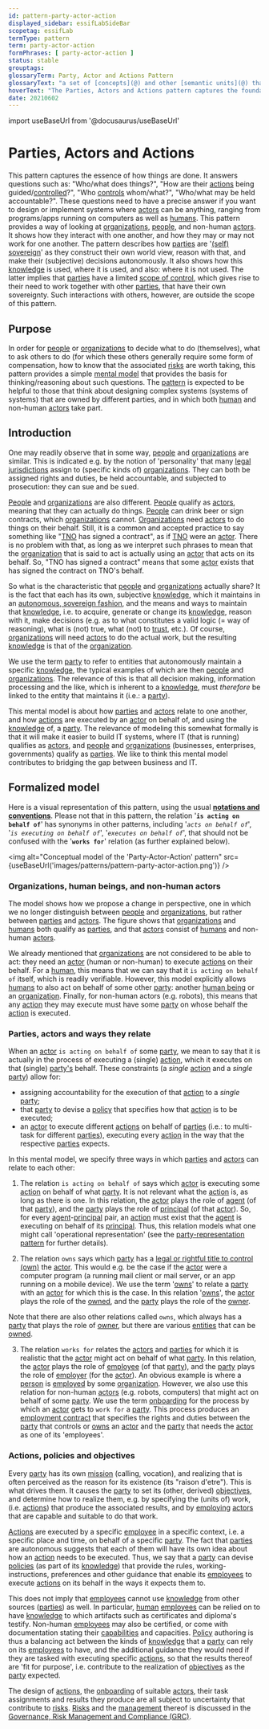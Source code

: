 ```yaml
---
id: pattern-party-actor-action
displayed_sidebar: essifLabSideBar
scopetag: essifLab
termType: pattern
term: party-actor-action
formPhrases: [ party-actor-action ]
status: stable
grouptags: 
glossaryTerm: Party, Actor and Actions Pattern
glossaryText: "a set of [concepts](@) and other [semantic units](@) that can be used to explain how things get done. It answers questions such as: 'Who/what does things?', 'How are their actions being guided/controlled?', 'Who controls whom/what?', 'Who/what may be held accountable?'."
hoverText: "The Parties, Actors and Actions pattern captures the foundational concepts and relations that we need for thinking about how things get done. It answers questions such as: 'Who/what does things?', 'How are their actions being guided/controlled?', 'Who controls whom/what?', 'Who/what may be held accountable?'."
date: 20210602
---
```


import useBaseUrl from '@docusaurus/useBaseUrl'

# Parties, Actors and Actions

This pattern captures the essence of how things are done. It answers questions such as: "Who/what does things?", "How are their [actions](@) being guided/[controlled](controller@)?", "Who [controls](controller@) whom/what?", "Who/what may be held accountable?". These questions need to have a precise answer if you want to design or implement systems where [actors](@) can be anything, ranging from programs/apps running on computers as well as [humans](human-being@). This pattern provides a way of looking at [organizations](@), [people](human-being@), and non-human [actors](@). It shows how they interact with one another, and how they may or may not work for one another. The pattern describes how [parties](@) are '[(self) sovereign](self-sovereignty@)' as they construct their own world view, reason with that, and make their (subjective) decisions autonomously. It also shows how this [knowledge](@) is used, where it is used, and also: where it is not used. The latter implies that [parties](@) have a limited [scope of control](@), which gives rise to their need to work together with other [parties](@), that have their own sovereignty. Such interactions with others, however, are outside the scope of this pattern.

## Purpose

In order for [people](human-being@) or [organizations](@) to decide what to do (themselves), what to ask others to do (for which these others generally require some form of compensation, how to know that the associated [risks](@) are worth taking, this pattern provides a simple [mental model](pattern@) that provides the basis for thinking/reasoning about such questions. The [pattern](@) is expected to be helpful to those that think about designing complex systems (systems of systems) that are owned by different parties, and in which both [human](human-being@) and non-human [actors](@) take part.

## Introduction

One may readily observe that in some way, [people](human-being@) and [organizations](@) are similar. This is indicated e.g. by the notion of 'personality' that many [legal jurisdictions](legal-jurisdiction@) assign to (specific kinds of) [organizations](@). They can both be assigned rights and duties, be held accountable, and subjected to prosecution: they can sue and be sued.

[People](human-being@) and [organizations](@) are also different. [People](human-being@) qualify as [actors](@), meaning that they can actually do things. [People](human-being@) can drink beer or sign contracts, which [organizations](@) cannot. [Organizations](@) need [actors](@) to do things on their behalf. Still, it is a common and accepted practice to say something like "[TNO](https://www.tno.nl/en/) has signed a contract", as if [TNO](https://www.tno.nl/en/) were an [actor](@). There is no problem with that, as long as we interpret such phrases to mean that the [organization](@) that is said to act is actually using an [actor](@) that acts on its behalf. So, "TNO has signed a contract" means that some [actor](@) exists that has signed the contract on TNO's behalf.

So what is the characteristic that [people](human-being@) and [organizations](@) actually share? It is the fact that each has its own, subjective [knowledge](@), which it maintains in an [autonomous, sovereign fashion](self-sovereignty@), and the  means and ways to maintain that [knowledge](@), i.e. to acquire, generate or change its [knowledge](@), reason with it, make decisions (e.g. as to what constitutes a valid logic (= way of reasoning), what is (not) true, what (not) to [trust](@), etc.). Of course, [organizations](@) will need [actors](@) to do the actual work, but the resulting [knowledge](@) is that of the [organization](@).

We use the term [party](@) to refer to entities that autonomously maintain a specific [knowledge](@), the typical examples of which are then [people](human-being@) and [organizations](@). The relevance of this is that all decision making, information processing and the like, which is inherent to a [knowledge](@), must *therefore* be linked to the entity that maintains it (i.e.: a [party](@)).

This mental model is about how [parties](@) and [actors](@) relate to one another, and how [actions](@) are executed by an [actor](@) on behalf of, and using the [knowledge](@) of, a [party](@). The relevance of modeling this somewhat formally is that it will make it easier to build IT systems, where IT (that is running) qualifies as [actors](@), and [people](human-being@) and [organizations](@) (businesses, enterprises, governments) qualify as [parties](@). We like to think this mental model contributes to bridging the gap between business and IT.

## Formalized model

Here is a visual representation of this pattern, using the usual **[notations and conventions](../notations-and-conventions#pattern-diagram-notations)**. Please not that in this pattern, the relation '**`is acting on behalf of`**' has synonyms in other patterns, including '*`acts on behalf of`*', '*`is executing on behalf of`*', '*`executes on behalf of`*', that should not be confused with the '**`works for`**' relation (as further explained below).

<img
 alt="Conceptual model of the 'Party-Actor-Action' pattern"
 src={useBaseUrl('images/patterns/pattern-party-actor-action.png')}
/>

### Organizations, human beings, and non-human actors

The model shows how we propose a change in perspective, one in which we no longer distinguish between [people](human-being@) and [organizations](@), but rather between [parties](@) and [actors](@). The figure shows that [organizations](@) and [humans](human-being@) both qualify as [parties](@), and that [actors](@) consist of [humans](human-being@) and non-human [actors](@).

We already mentioned that [organizations](@) are not considered to be able to act: they need an [actor](@) (human or non-human) to execute [actions](@) on their behalf. For a [human](human-being@), this means that we can say that it `is acting on behalf of` itself, which is readily verifiable. However, this model explicitly allows [humans](human-being@) to also act on behalf of some other [party](@): another [human being](@) or an [organization](@). Finally, for non-human actors (e.g. robots), this means that any [action](@) they may execute must have some [party](@) on whose behalf the [action](@) is executed.

### Parties, actors and ways they relate

When an [actor](@) `is acting on behalf of` some [party](@), we mean to say that it is actually in the process of executing a (single) [action](@), which it executes on that (single) [party's](@) behalf. These constraints (a *single* [action](@) and a *single* [party](@)) allow for:
- assigning accountability for the execution of that [action](@) to a *single* [party](@);
- that [party](@) to devise a [policy](@) that specifies how that [action](@) is to be executed;
- an [actor](@) to execute different [actions](@) on behalf of [parties](@) (i.e.: to multi-task for different [parties](@)), executing every [action](@) in the way that the respective [parties](@) expects.

In this mental model, we specify three ways in which [parties](@) and [actors](@) can relate to each other:

1. The relation `is acting on behalf of` says which [actor](@) is executing some [action](@) on behalf of what [party](@). It is not relevant what the [action](@) is, as long as there is one. In this relation, the [actor](@) plays the role of [agent](@) (of that [party](@)), and the [party](@) plays the role of [principal](@) (of that [actor](@)). So, for every [agent](@)-[principal](@) pair, an [action](@) must exist that the [agent](@) is executing on behalf of its [principal](@). Thus, this relation models what one might call 'operational representation' (see the [party-representation pattern](pattern-party-representation@) for further details).

2. The relation `owns` says which [party](@) has a [legal or rightful title to control (own)](owner@) the [actor](@). This would e.g. be the case if the [actor](@) were a computer program (a running mail client or mail server, or an app running on a mobile device). We use the term '[owns](@)' to relate a [party](@) with an [actor](@) for which this is the case. In this relation '[owns](@)', the [actor](@) plays the role of the [owned](@), and the [party](@) plays the role of the [owner](@).

  Note that there are also other relations called `owns`, which always has a [party](@) that plays the role of [owner](@), but there are various [entities](@) that can be [owned](@).

3. The relation `works for` relates the [actors](@) and [parties](@) for which it is realistic that the [actor](@) might act on behalf of what [party](@). In this relation, the [actor](@) plays the role of [employee](@) (of that [party](@)), and the [party](@) plays the role of [employer](@) (for the [actor](@)). An obvious example is where a [person](human-being@) is [employed](employee@) by some [organization](@). However, we also use this relation for non-human [actors](@) (e.g. robots, computers) that might act on behalf of some [party](@). We use the term [onboarding](@) for the process by which an [actor](@) gets to `work for` a [party](@). This process produces an [employment contract](@) that specifies the rights and duties between the [party](@) that controls or [owns](@) an [actor](@) and the [party](@) that needs the [actor](@) as one of its 'employees'.

### Actions, policies and objectives

Every [party](@) has its own [mission](@) (calling, vocation), and realizing that is often perceived as the reason for its existence (its "raison d'etre"). This is what drives them. It causes the [party](@) to set its (other, derived) [objectives](@), and determine how to realize them, e.g. by specifying the (units of) work, (i.e. [actions](@)) that produce the associated results, and by [employing](onboarding@) [actors](@) that are capable and suitable to do that work.

[Actions](@) are executed by a specific [employee](@) in a specific context, i.e. a specific place and time, on behalf of a specific [party](@). The fact that [parties](@) are autonomous suggests that each of them will have its own idea about how an [action](@) needs to be executed. Thus, we say that a [party](@) can devise [policies](@) (as part of its [knowledge](@)) that provide the rules, working-instructions, preferences and other guidance that enable its [employees](@) to execute [actions](@) on its behalf in the ways it expects them to.

This does not imply that [employees](@) cannot use [knowledge](@) from other sources ([parties](@)) as well. In particular, [human](human-being@) [employees](@) can be relied on to have [knowledge](@) to which artifacts such as certificates and diploma's testify. Non-human [employees](@) may also be certified, or come with documentation stating their [capabilities](@) and capacities. [Policy](@) authoring is thus a balancing act between the kinds of [knowledge](@) that a [party](@) can rely on its [employees](@) to have, and the additional guidance they would need if they are tasked with executing specific [actions](@), so that the results thereof are 'fit for purpose', i.e. contribute to the realization of [objectives](@) as the [party](@) expected.

The design of [actions](@), the [onboarding](@) of suitable [actors](@), their task assignments and results they produce are all subject to uncertainty that contribute to [risks](@). [Risks](@) and the [management](@) thereof is discussed in the [Governance, Risk Management and Compliance (GRC)](pattern-decentralized-grc@).
